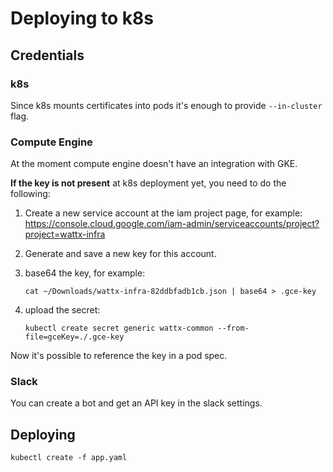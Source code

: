 # Deploying to k8s

## Credentials

### k8s

Since k8s mounts certificates into pods it's enough to provide `--in-cluster` flag.

### Compute Engine

At the moment compute engine doesn't have an integration with GKE. 

**If the key is not present** at k8s deployment yet, you need to do the following:
1. Create a new service account at the iam project page, for example: https://console.cloud.google.com/iam-admin/serviceaccounts/project?project=wattx-infra

1. Generate and save a new key for this account.

1. base64 the key, for example:

    ```
    cat ~/Downloads/wattx-infra-82ddbfadb1cb.json | base64 > .gce-key
    ```
    
1. upload the secret:

    ```
    kubectl create secret generic wattx-common --from-file=gceKey=./.gce-key
    ```

Now it's possible to reference the key in a pod spec.

### Slack

You can create a bot and get an API key in the slack settings.

## Deploying

```
kubectl create -f app.yaml
```

